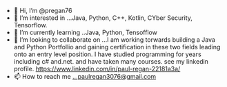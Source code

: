 - 👋 Hi, I’m @pregan76
- 👀 I’m interested in ...Java, Python, C++, Kotlin, CYber Security, Tensorflow.
- 🌱 I’m currently learning ..Java, Python, Tensofflow
- 💞️ I’m looking to collaborate on ...I am working torwards building a Java and Python Portfollio and gaining certification in these two fields leading onto an entry level position. I have studied programming for years including c# and.net. and have taken many courses. see my linkedin profile. https://www.linkedin.com/in/paul-regan-22181a3a/
- 📫 How to reach me ...paulregan3076@gmail.com

<!---
pregan76/pregan76 is a ✨ special ✨ repository because its `README.md` (this file) appears on your GitHub profile.
You can click the Preview link to take a look at your changes.
--->
